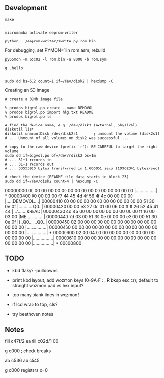 Development
---

    make


    micromamba activate eeprom-writer

    python ../eeprom-writer/zwrite.py rom.bin

For debugging, set PYMON=1 in rom.asm, rebuild

    py65mon -m 65c02 -l rom.bin -a 8000 -b rom.sym

    g .hello


    sudo dd bs=512 count=1 if=/dev/disk2 | hexdump -C

Creating an SD image

    # create a 32Mb image file

    % prodos bigvol.po create --name DEMOVOL
    % prodos bigvol.po import hhg.txt README
    % prodos bigvol.po ls

    # find the device name, e.g. /dev/disk2 (external, physical)
    diskutil list
    diskutil unmountDisk /dev/disk2s1       ; unmount the volume (disk2s1)
    # ... Unmount of all volumes on disk2 was successful ...

    # copy to the raw device (prefix 'r'): BE CAREFUL to target the right volume
    sudo dd if=bigvol.po of=/dev/rdisk2 bs=1m
    # ... 31+1 records in
    # ... 31+1 records out
    # ... 33553920 bytes transferred in 1.680861 secs (19962341 bytes/sec)

    # check the device (README file data starts in block 23)
    sudo dd if=/dev/disk2 count=4 | hexdump -C

00000000  00 00 00 00 00 00 00 00  00 00 00 00 00 00 00 00  |................|
*
00000400  00 00 03 00 f7 44 45 4d  4f 56 4f 4c 00 00 00 00  |.....DEMOVOL....|
00000410  00 00 00 00 00 00 00 00  00 00 00 00 51 30 0e 0f  |............Q0..|
00000420  00 00 e3 27 0d 01 00 06  00 ff ff 26 52 45 41 44  |...'.......&READ|
00000430  4d 45 00 00 00 00 00 00  00 00 00 ff 16 00 03 00  |ME..............|
00000440  7d 03 00 51 30 0e 0f 00  00 e3 00 00 51 30 0e 0f  |}..Q0.......Q0..|
00000450  02 00 00 00 00 00 00 00  00 00 00 00 00 00 00 00  |................|
00000460  00 00 00 00 00 00 00 00  00 00 00 00 00 00 00 00  |................|
*
00000600  02 00 04 00 00 00 00 00  00 00 00 00 00 00 00 00  |................|
00000610  00 00 00 00 00 00 00 00  00 00 00 00 00 00 00 00  |................|
*
00000800


TODO
---

- kbd flaky? -pulldowns
- print kbd layout, add wozmon keys (0-9A-F : . R bksp esc cr); default to straight wozmon pad vs hex input?
- too many blank lines in wozmon?
- if lcd wrap to top, cls?

- try beethoven notes

Notes
---

fill c47f/2 ea
fill c02d/1 00

g c000  ; check breaks

ab c536
ab c545

g c000
registers x=0
